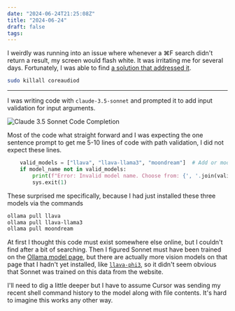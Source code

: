 ```yaml
---
date: "2024-06-24T21:25:08Z"
title: "2024-06-24"
draft: false
tags:
---
```


I weirdly was running into an issue where whenever a ⌘F search didn't return a result, my screen would flash white.
It was irritating me for several days.
Fortunately, I was able to find [a solution that addressed it](https://apple.stackexchange.com/questions/25605/how-can-i-stop-my-whole-screen-from-flashing-white-on-errors).

```sh
sudo killall coreaudiod
```

---

I was writing code with `claude-3.5-sonnet` and prompted it to add input validation for input arguments.

![Claude 3.5 Sonnet Code Completion](/img/logs/2024-06-24/sonnet-ollama.png)

Most of the code what straight forward and I was expecting the one sentence prompt to get me 5-10 lines of code with path validation, I did not expect these lines.

```python
    valid_models = ["llava", "llava-llama3", "moondream"]  # Add or modify as needed
    if model_name not in valid_models:
        print(f"Error: Invalid model name. Choose from: {', '.join(valid_models)}")
        sys.exit(1)
```

These surprised me specifically, because I had just installed these three models via the commands

```sh
ollama pull llava
ollama pull llava-llama3
ollama pull moondream
```

At first I thought this code must exist somewhere else online, but I couldn't find after a bit of searching.
Then I figured Sonnet must have been trained on the [Ollama model page](https://ollama.com/library), but there are actually more vision models on that page that I hadn't yet installed, like [`llava-phi3`](https://ollama.com/library/llava-phi3), so it didn't seem obvious that Sonnet was trained on this data from the website.

I'll need to dig a little deeper but I have to assume Cursor was sending my recent shell command history to the model along with file contents.
It's hard to imagine this works any other way.
